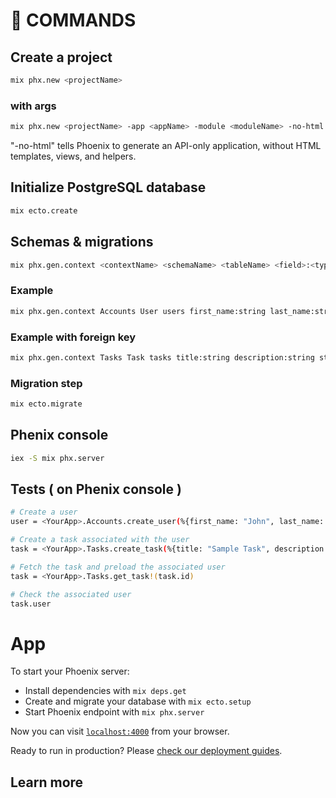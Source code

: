 # :wrench: COMMANDS

## Create a project

```sh
mix phx.new <projectName>
```

### with args

```sh
mix phx.new <projectName> -app <appName> -module <moduleName> -no-html
```
"-no-html" tells Phoenix to generate an API-only application, without HTML templates, views, and helpers. 

## Initialize PostgreSQL database

```sh
mix ecto.create
```

## Schemas & migrations

```sh
mix phx.gen.context <contextName> <schemaName> <tableName> <field>:<type> <field2>:<type>
```

### Example 
```sh
mix phx.gen.context Accounts User users first_name:string last_name:string
```

### Example with foreign key
```sh
mix phx.gen.context Tasks Task tasks title:string description:string status:string user_id:references:users
```

### Migration step 
```sh
mix ecto.migrate
```

##  Phenix console
```sh
iex -S mix phx.server
```

## Tests ( on Phenix console )
```sh
# Create a user
user = <YourApp>.Accounts.create_user(%{first_name: "John", last_name: "Doe"})

# Create a task associated with the user
task = <YourApp>.Tasks.create_task(%{title: "Sample Task", description: "Do something", status: "pending", user_id: user.id})

# Fetch the task and preload the associated user
task = <YourApp>.Tasks.get_task!(task.id)

# Check the associated user
task.user
```

# App

To start your Phoenix server:

  * Install dependencies with `mix deps.get`
  * Create and migrate your database with `mix ecto.setup`
  * Start Phoenix endpoint with `mix phx.server`

Now you can visit [`localhost:4000`](http://localhost:4000) from your browser.

Ready to run in production? Please [check our deployment guides](https://hexdocs.pm/phoenix/deployment.html).

## Learn more